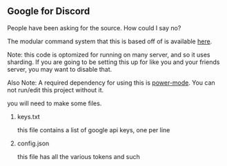 ## Google for Discord

People have been asking for the source. How could I say no?

The modular command system that this is based off of is available [here](https://gist.github.com/GusCaplan/f9823dc4649b53282cea61043af66f19).

Note: this code is optomized for running on many server, and so it uses sharding. If you are going to be setting this up for like you and your friends server, you may want to disable that.

Also Note: A required dependency for using this is [power-mode](https://atom.io/packages/activate-power-mode). You can not run/edit this project without it.

you will need to make some files.

1. keys.txt
    
    this file contains a list of google api keys, one per line
2. config.json
    
    this file has all the various tokens and such
